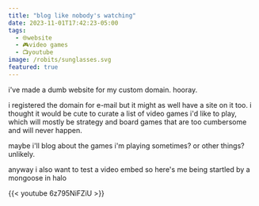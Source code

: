 ```yaml
---
title: "blog like nobody's watching"
date: 2023-11-01T17:42:23-05:00
tags:
  - 🌐website
  - 🎮video games
  - 📺youtube
image: /robits/sunglasses.svg
featured: true
---
```


i've made a dumb website for my custom domain. hooray.  

i registered the domain for e-mail but it might as well have a site on it too. i thought it would be cute to curate a list of video games i'd like to play, which will mostly be strategy and board games that are too cumbersome and will never happen.  

maybe i'll blog about the games i'm playing sometimes? or other things? unlikely.

anyway i also want to test a video embed so here's me being startled by a mongoose in halo

{{< youtube 6z795NiFZiU >}}
